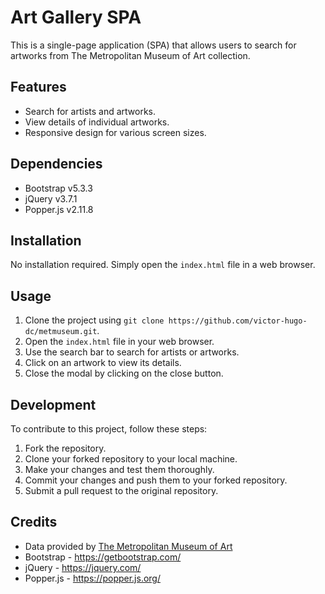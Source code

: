 # Art Gallery SPA

This is a single-page application (SPA) that allows users to search for artworks from The Metropolitan Museum of Art collection.

## Features

- Search for artists and artworks.
- View details of individual artworks.
- Responsive design for various screen sizes.

## Dependencies

- Bootstrap v5.3.3
- jQuery v3.7.1
- Popper.js v2.11.8

## Installation

No installation required. Simply open the `index.html` file in a web browser.

## Usage

1. Clone the project using `git clone https://github.com/victor-hugo-dc/metmuseum.git`.
2. Open the `index.html` file in your web browser.
3. Use the search bar to search for artists or artworks.
4. Click on an artwork to view its details.
5. Close the modal by clicking on the close button.

## Development

To contribute to this project, follow these steps:

1. Fork the repository.
2. Clone your forked repository to your local machine.
3. Make your changes and test them thoroughly.
4. Commit your changes and push them to your forked repository.
5. Submit a pull request to the original repository.

## Credits

- Data provided by [The Metropolitan Museum of Art](https://www.metmuseum.org/)
- Bootstrap - https://getbootstrap.com/
- jQuery - https://jquery.com/
- Popper.js - https://popper.js.org/